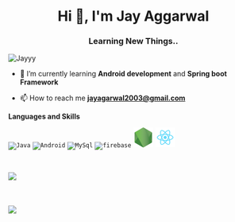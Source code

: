 <h1 align="center">Hi 👋, I'm Jay Aggarwal</h1>
<h3 align="center">Learning New Things..</h3>

<p align="left"> <img src="https://komarev.com/ghpvc/?username=Jedi-24&label=Profile%20views&color=0e75b6&style=flat" alt="Jayyy" /> </p>

- 🌱 I’m currently learning **Android development** and **Spring boot Framework**

- 📫 How to reach me **jayagarwal2003@gmail.com**

**Languages and Skills**

<code><img height="40" alt="Java" src="https://www.svgrepo.com/show/184143/java.svg"></code>
<code><img height="40" alt="Android" src="https://www.svgrepo.com/show/349588/android.svg"></code>
<code><img height="40" alt="MySql" src="https://www.svgrepo.com/show/373848/mysql.svg"></code>
<code><img height="40" alt="firebase" src="https://www.svgrepo.com/show/303670/firebase-1-logo.svg"></code>
<code><img height="40" alt="nodejs" src="https://raw.githubusercontent.com/github/explore/80688e429a7d4ef2fca1e82350fe8e3517d3494d/topics/nodejs/nodejs.png"></code>
<code><img height="40" alt="react" src="https://raw.githubusercontent.com/github/explore/80688e429a7d4ef2fca1e82350fe8e3517d3494d/topics/react/react.png"></code>

</p>
<br>
<p align="left">
<img src="https://github-readme-stats.vercel.app/api?username=Jedi-24&show_icons=true&theme=dracula" width="400">
</p>
<br>
<p align="left">
<img align="center" src="https://github-readme-stats.vercel.app/api/top-langs/?username=Jedi-24&theme=tokyonight&layout=compact">
</p>
